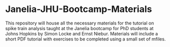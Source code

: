 # Janelia-JHU-Bootcamp-Materials
This repository will house all the necessary materials for the tutorial on spike train analysis taught at the Janelia bootcamp for PhD students at Johns Hopkins by Simon Locke and Ernst Niebur. Materials will include a short PDF tutorial with exercises to be completed using a small set of mfiles.

